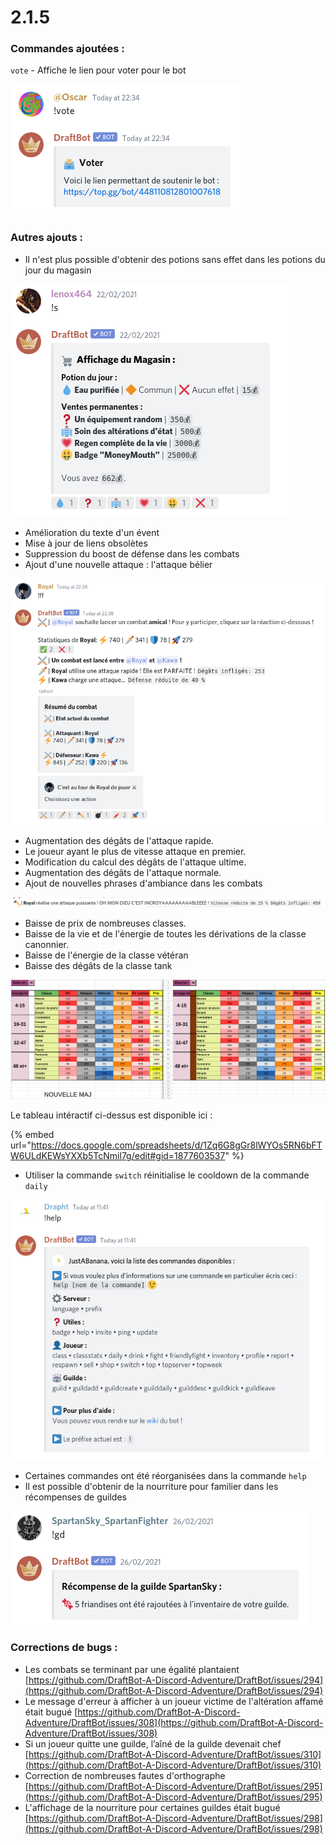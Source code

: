 # 2.1.5

### Commandes ajoutées :

`vote` - Affiche le lien pour voter pour le bot &#x20;

![oh je vois que tulovedraftbot !](<../.gitbook/assets/image (2) (1) (1).png>)

### Autres ajouts :&#x20;

* Il n'est plus possible d'obtenir des potions sans effet dans les potions du jour du magasin

![Désormais vous aurez soif. La situation ci-dessus n'est plus possible](<../.gitbook/assets/image (161).png>)

* Amélioration du texte d'un évent&#x20;
* Mise à jour de liens obsolètes&#x20;
* Suppression du boost de défense dans les combats&#x20;
* Ajout d'une nouvelle attaque : l'attaque bélier&#x20;

![Comme vous pouvez le remarquer vous pouvez désormais allumer votre plus beau bâton de dynamite](<../.gitbook/assets/image (182).png>)

* Augmentation des dégâts de l'attaque rapide.&#x20;
* Le joueur ayant le plus de vitesse attaque en premier.&#x20;
* Modification du calcul des dégâts de l'attaque ultime.&#x20;
* Augmentation des dégâts de l'attaque normale.&#x20;
* Ajout de nouvelles phrases d'ambiance dans les combats&#x20;

![OH MON DIEU C'EST INCROYAAAAAAABLEEEE !](<../.gitbook/assets/image (112).png>)

* Baisse de prix de nombreuses classes.&#x20;
* Baisse de la vie et de l'énergie de toutes les dérivations de la classe canonnier.&#x20;
* Baisse de l'énergie de la classe vétéran&#x20;
* Baisse des dégâts de la classe tank&#x20;

![Voilà un résumé plus visuel des changements de stats](<../.gitbook/assets/image (178).png>)

Le tableau intéractif ci-dessus est disponible ici :

{% embed url="https://docs.google.com/spreadsheets/d/1Zq6G8gGr8lWYOs5RN6bFTW6ULdKEWsYXXb5TcNmil7g/edit#gid=1877603537" %}

* Utiliser la commande `switch` réinitialise le cooldown de la commande `daily`&#x20;

![](<../.gitbook/assets/image (67).png>)

* Certaines commandes ont été réorganisées dans la commande `help`&#x20;
* Il est possible d'obtenir de la nourriture pour familier dans les récompenses de guildes

![Miam !](<../.gitbook/assets/image (96) (1).png>)

### Corrections de bugs :

* Les combats se terminant par une égalité plantaient [https://github.com/DraftBot-A-Discord-Adventure/DraftBot/issues/294](https://github.com/DraftBot-A-Discord-Adventure/DraftBot/issues/294)
* Le message d'erreur à afficher à un joueur victime de l'altération affamé était bugué [https://github.com/DraftBot-A-Discord-Adventure/DraftBot/issues/308](https://github.com/DraftBot-A-Discord-Adventure/DraftBot/issues/308)
* Si un joueur quitte une guilde, l’aîné de la guilde devenait chef [https://github.com/DraftBot-A-Discord-Adventure/DraftBot/issues/310](https://github.com/DraftBot-A-Discord-Adventure/DraftBot/issues/310)
* Correction de nombreuses fautes d'orthographe  [https://github.com/DraftBot-A-Discord-Adventure/DraftBot/issues/295](https://github.com/DraftBot-A-Discord-Adventure/DraftBot/issues/295)
* L'affichage de la nourriture pour certaines guildes était bugué [https://github.com/DraftBot-A-Discord-Adventure/DraftBot/issues/298](https://github.com/DraftBot-A-Discord-Adventure/DraftBot/issues/298)
